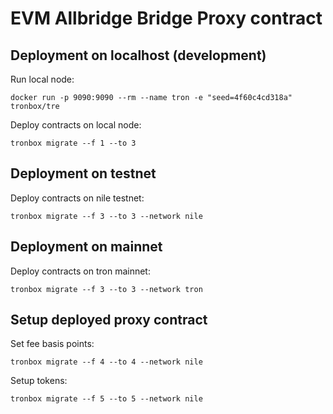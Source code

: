# EVM Allbridge Bridge Proxy contract

## Deployment on localhost (development)
Run local node:
```shell
docker run -p 9090:9090 --rm --name tron -e "seed=4f60c4cd318a" tronbox/tre
```

Deploy contracts on local node:
```shell
tronbox migrate --f 1 --to 3
```

## Deployment on testnet

Deploy contracts on nile testnet:
```shell
tronbox migrate --f 3 --to 3 --network nile
```

## Deployment on mainnet

Deploy contracts on tron mainnet:
```shell
tronbox migrate --f 3 --to 3 --network tron
```

## Setup deployed proxy contract
Set fee basis points:
```shell
tronbox migrate --f 4 --to 4 --network nile 
```
Setup tokens:
```shell
tronbox migrate --f 5 --to 5 --network nile 
```
